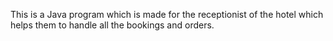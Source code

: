 This is a Java program which is made for the receptionist of the hotel which helps them to handle all the bookings and orders.
